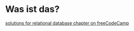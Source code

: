 # Was ist das?

[solutions for relational database chapter on freeCodeCamp](https://www.freecodecamp.org/learn/relational-database)
